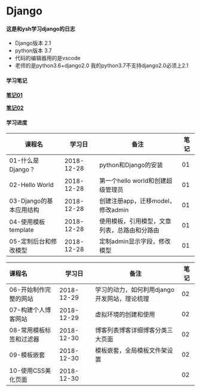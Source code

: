 # Django
#### 这是和ysh学习django的日志

- Django版本 2.1
- python版本 3.7
- 代码的编辑器用的是vscode
- 老师的是python3.6+django2.0 我的python3.7不支持django2.0必须上2.1

#### 学习笔记

[**笔记01**](./studyreport/week01.md) 

[**笔记02**](./studyreport/week02.md)

#### 学习进度

| 课程名                  | 学习日     | 备注                                         | 笔记 |
| ----------------------- | ---------- | -------------------------------------------- | ---- |
| 01-什么是Django？       | 2018-12-28 | python和Django的安装                         | 01   |
| 02-Hello World          | 2018-12-28 | 第一个hello world和创建超级管理员            | 01   |
| 03-Django的基本应用结构 | 2018-12-28 | 创建注册app，迁移model，修改admin            | 01   |
| 04-使用模板template     | 2018-12-28 | 使用模板，引用模型，文章列表，总路由和分路由 | 01   |
| 05-定制后台和修改模型   | 2018-12-28 | 定制admin显示字段，修改模型                  | 01   |

| 课程名                  | 学习日     | 备注                                         | 笔记 |
| :---------------------- | ---------- | -------------------------------------------- | ---- |
| 06-开始制作完整的网站   | 2018-12-29 | 学习的动力，如何利用django开发网站，理论梳理 | 02   |
| 07-构建个人博客网站     | 2018-12-29 | 虚拟环境的创建和使用                         | 02   |
| 08-常用模板标签和过滤器 | 2018-12-30 | 博客列表博客详细博客分类三大页面             | 02   |
| 09-模板嵌套             | 2018-12-30 | 模板嵌套，全局模板文件架设置                 | 02   |
| 10-使用CSS美化页面      | 2018-12-30 |                                              | 02   |


